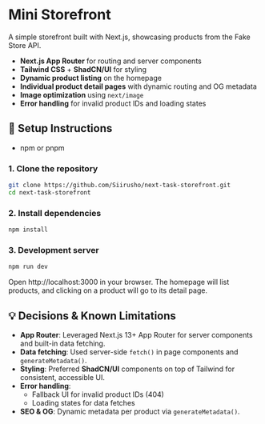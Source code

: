 # Mini Storefront

A simple storefront built with Next.js, showcasing products from the Fake Store API.

- **Next.js App Router** for routing and server components
- **Tailwind CSS** + **ShadCN/UI** for styling
- **Dynamic product listing** on the homepage
- **Individual product detail pages** with dynamic routing and OG metadata
- **Image optimization** using `next/image`
- **Error handling** for invalid product IDs and loading states


## 🔧 Setup Instructions

- npm or pnpm

### 1. Clone the repository

```bash
git clone https://github.com/Siirusho/next-task-storefront.git
cd next-task-storefront
```

### 2. Install dependencies

```bash
npm install
```


### 3. Development server

```bash
npm run dev
```

Open http://localhost:3000 in your browser. The homepage will list products, and clicking on a product will go to its detail page.

## 💡 Decisions & Known Limitations

- **App Router**: Leveraged Next.js 13+ App Router for server components and built-in data fetching.
- **Data fetching**: Used server-side `fetch()` in page components and `generateMetadata()`.
- **Styling**: Preferred **ShadCN/UI** components on top of Tailwind for consistent, accessible UI.
- **Error handling**:
  - Fallback UI for invalid product IDs (404)
  - Loading states for data fetches
- **SEO & OG**: Dynamic metadata per product via `generateMetadata()`.
